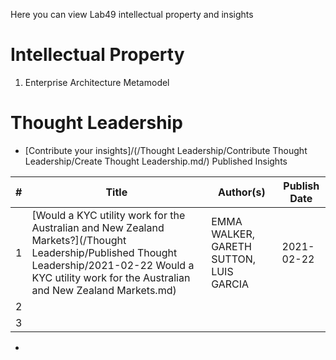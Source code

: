 Here you can view Lab49 intellectual property and insights

# Intellectual Property
1. Enterprise Architecture Metamodel

# Thought Leadership
* [Contribute your insights]/(/Thought Leadership/Contribute Thought Leadership/Create Thought Leadership.md/)
Published Insights

| # | Title | Author(s) | Publish Date |
|---|-------|-----------|--------------|
| 1  |[Would a KYC utility work for the Australian and New Zealand Markets?](/Thought Leadership/Published Thought Leadership/2021-02-22 Would a KYC utility work for the Australian and New Zealand Markets.md)       |EMMA WALKER, GARETH SUTTON, LUIS GARCIA           |2021-02-22            |
| 2  |       |           |              |
| 3  |       |           |              |

* 
